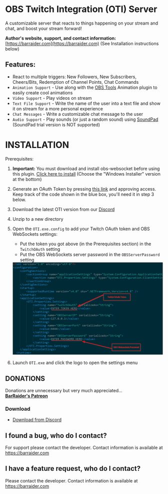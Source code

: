 # OBS Twitch Integration (OTI) Server
A customizable server that reacts to things happening on your stream and chat, and boost your stream forward!

**Author's website, support, and contact information:** [https://barraider.com](https://barraider.com)
(See Installation instructions below)

## Features:
- React to multiple triggers: New Followers, New Subscribers, Cheers/Bits, Redemption of Channel Points, Chat Commands
- `Animation Support` - Use along with the [OBS Tools](https://github.com/BarRaider/streamdeck-obstools) Animation plugin to easily create cool animations
- `Video Support` - Play videos on stream
- `Text File Support` - Write the name of the user into a text file and show it on stream for a more personal experience
- `Chat Messages` - Write a customizable chat message to the user
- `Audio Support` - Play sounds (or just a random sound) using [SoundPad](https://store.steampowered.com/app/629520/Soundpad/) (SoundPad trial version is NOT supported)

# INSTALLATION
Prerequisites: 
1. **Important:** You must download and install obs-websocket before using this plugin. [Click here to install]( https://github.com/Palakis/obs-websocket/releases/latest) (Choose the "Windows Installer" version at the bottom) 
2. Generate an OAuth Token by pressing [this link](https://id.twitch.tv/oauth2/authorize?client_id=y3yk54abnbukoqudvdflrnrrvrvmh3&redirect_uri=https://BarRaider.com/twitchauth&response_type=token&scope=channel_feed_read%20chat:read%20chat:edit%20whispers:read%20whispers:edit%20clips:edit%20channel_editor%20channel:moderate%20channel_commercial%20user:edit:broadcast%20bits:read%20channel_subscriptions%20channel:read:redemptions) and approving access. Keep track of the code shown in the blue box, you'll need it in step 3 below.

1. Download the latest OTI version from our [Discord](http://discord.barraider.com)
2. Unzip to a new directory
3. Open the `OTI.exe.config` to add your Twitch OAuth token and OBS WebSockets settings:
	- Put the token you got above (in the Prerequisites section) in the `TwitchOAuth` setting
	- Put the OBS WebSockets server password in the `OBSServerPassword` setting
	<img src="/images/oti1.png"/>  
4. Launch `OTI.exe` and click the logo to open the settings menu

## **DONATIONS**  
Donations are unnecessary but very much appreciated...  
<b><a href="https://patreon.com/BarRaider">BarRaider's Patreon</a></b>

### Download

* [Download from Discord](http://discord.barraider.com)

## I found a bug, who do I contact?
For support please contact the developer. Contact information is available at https://barraider.com

## I have a feature request, who do I contact?
Please contact the developer. Contact information is available at https://barraider.com
